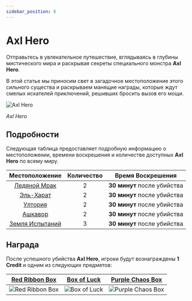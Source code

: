 ```yaml
---
sidebar_position: 6
---
```


# Axl Hero

Отправьтесь в увлекательное путешествие, вглядываясь в глубины мистического мира и раскрывая секреты специального монстра **Axl Hero**.

В этой статье мы приносим свет в загадочное местоположение этого сильного существа и раскрываем манящие награды, которые ждут смелых искателей приключений, решивших бросить вызов его мощи.

![Axl Hero](/img/monsters/special/others/axl-hero.jpg)

_Axl Hero_

## Подробности

Следующая таблица предоставляет подробную информацию о местоположении, времени воскрешения и количестве доступных **Axl Hero** по всему миру.

|             Местоположение              | Количество |      Время Воскрешения      |
| :-------------------------------------: | :--------: | :-------------------------: |
|     [Ледяной Мрак](/maps/icewrack)      |     2      | **30 минут** после убийства |
|      [Эль-Харат](/maps/el-harath)       |     2      | **30 минут** после убийства |
|        [Ултория](/maps/ultoria)         |     2      | **30 минут** после убийства |
|        [Ашкавор](/maps/ashkavor)        |     2      | **30 минут** после убийства |
| [Земля Испытаний](/maps/land-of-trials) |     3      | **30 минут** после убийства |

## Награда

После успешного убийства **Axl Hero**, игроки будут вознаграждены **1 Credit** и одним из следующих предметов:

|    [Red Ribbon Box](/items/item-bags/misc/red-ribbon-box)     |   [Box of Luck](/items/item-bags/misc/box-of-luck)   |   [Purple Chaos Box](/items/item-bags/misc/purple-chaos-box)   |
| :-----------------------------------------------------------: | :--------------------------------------------------: | :------------------------------------------------------------: |
| ![Red Ribbon Box](/img/items/item-bags/box-of-red-ribbon.png) | ![Box of Luck](/img/items/item-bags/box-of-luck.png) | ![Purple Chaos Box](/img/items/item-bags/purple-chaos-box.png) |
